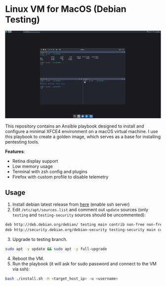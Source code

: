 # Linux VM for MacOS (Debian Testing)

![xfce](/.github/assets/xfce.png)

This repository contains an Ansible playbook designed to install and configure a minimal XFCE4 environment on a macOS virtual machine. I use this playbook to create a golden image, which serves as a base for installing pentesting tools.

**Features**:
- Retina display support
- Low memory usage
- Terminal with zsh config and plugins
- Firefox with custom profile to disable telemetry

## Usage

1. Install debian latest release from [here](https://cdimage.debian.org/debian-cd/current/arm64/iso-cd/) (enable ssh server)
2. Edit `/etc/apt/sources.list` and comment out `update` sources (only `testing` and `testing-security` sources should be uncommented):

```sh
deb http://deb.debian.org/debian/ testing main contrib non-free non-free-firmware
deb http://security.debian.org/debian-security testing-security main contrib non-free non-free-firmware
```

3. Upgrade to testing branch.

```sh
sudo apt -y update && sudo apt -y full-upgrade
```

4. Reboot the VM.
5. Run the playbook (it will ask for sudo password and connect to the VM via ssh):

```sh
bash ./install.sh -H <target_host_ip> -u <username>
```

